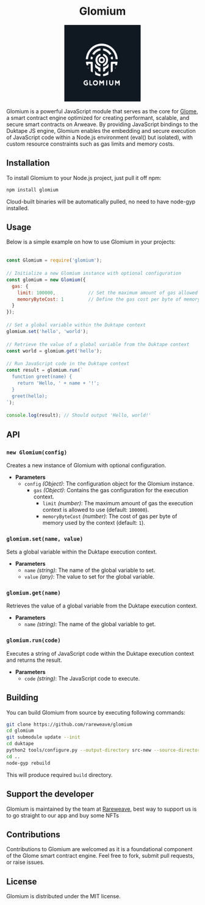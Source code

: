 <center>

# Glomium

<img src="./glomium.svg" width="200" ></center>

Glomium is a powerful JavaScript module that serves as the core for [Glome](https://github.com/rareweave/glome), a smart contract engine optimized for creating performant, scalable, and secure smart contracts on Arweave.
By providing JavaScript bindings to the Duktape JS engine, Glomium enables the embedding and secure execution of JavaScript code within a Node.js environment (eval() but isolated), with custom resource constraints such as gas limits and memory costs.

## Installation

To install Glomium to your Node.js project, just pull it off npm:

```bash
npm install glomium
```

Cloud-built binaries will be automatically pulled, no need to have node-gyp installed.

## Usage

Below is a simple example on how to use Glomium in your projects:

```js

const Glomium = require('glomium');

// Initialize a new Glomium instance with optional configuration
const glomium = new Glomium({
  gas: {
    limit: 100000,            // Set the maximum amount of gas allowed for the execution context
    memoryByteCost: 1         // Define the gas cost per byte of memory used
  }
});

// Set a global variable within the Duktape context
glomium.set('hello', 'world');

// Retrieve the value of a global variable from the Duktape context
const world = glomium.get('hello');

// Run JavaScript code in the Duktape context
const result = glomium.run(`
  function greet(name) {
    return 'Hello, ' + name + '!';
  }
  greet(hello);
`);

console.log(result); // Should output 'Hello, world!'
```

## API

### `new Glomium(config)`

Creates a new instance of Glomium with optional configuration.

- **Parameters**
  - `config` _(Object)_: The configuration object for the Glomium instance.
    - `gas` _(Object)_: Contains the gas configuration for the execution context.
      - `limit` _(number)_: The maximum amount of gas the execution context is allowed to use (default: `100000`).
      - `memoryByteCost` _(number)_: The cost of gas per byte of memory used by the context (default: `1`).

### `glomium.set(name, value)`

Sets a global variable within the Duktape execution context.

- **Parameters**
  - `name` _(string)_: The name of the global variable to set.
  - `value` _(any)_: The value to set for the global variable.

### `glomium.get(name)`

Retrieves the value of a global variable from the Duktape execution context.

- **Parameters**
  - `name` _(string)_: The name of the global variable to get.

### `glomium.run(code)`

Executes a string of JavaScript code within the Duktape execution context and returns the result.

- **Parameters**
  - `code` _(string)_: The JavaScript code to execute.

## Building

You can build Glomium from source by executing following commands:

```bash
git clone https://github.com/rareweave/glomium
cd glomium
git submodule update --init
cd duktape
python2 tools/configure.py --output-directory src-new --source-directory src-input --config-metadata config --option-file config/sandbox_config.yaml
cd ..
node-gyp rebuild
```

This will produce required `build` directory.

## Support the developer

Glomium is maintained by the team at [Rareweave](https://rareweave.store), best way to support us is to go straight to our app and buy some NFTs

## Contributions

Contributions to Glomium are welcomed as it is a foundational component of the Glome smart contract engine. Feel free to fork, submit pull requests, or raise issues.

## License

Glomium is distributed under the MIT license.


